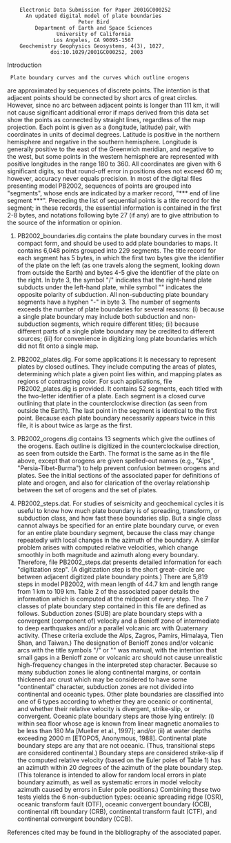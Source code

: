         Electronic Data Submission for Paper 2001GC000252
          An updated digital model of plate boundaries
                           Peter Bird
             Department of Earth and Space Sciences
                    University of California
                   Los Angeles, CA 90095-1567
        Geochemistry Geophysics Geosystems, 4(3), 1027,
                  doi:10.1029/2001GC000252, 2003

Introduction

     Plate boundary curves and the curves which outline orogens
are approximated by sequences of discrete points.  The intention
is that adjacent points should be connected by short arcs of
great circles.  However, since no arc between adjacent points is
longer than 111 km, it will not cause significant additional
error if maps derived from this data set show the points as
connected by straight lines, regardless of the map projection.
     Each point is given as a (longitude, latitude) pair, with
coordinates in units of decimal degrees.  Latitude is positive in
the northern hemisphere and negative in the southern hemisphere.
Longitude is generally positive to the east of the Greenwich
meridian, and negative to the west, but some points in the
western hemisphere are represented with positive longitudes in
the range 180 to 360.  All coordinates are given with 6
significant digits, so that round-off error in positions does not
exceed 60 m; however, accuracy never equals precision.
     In most of the digital files presenting model PB2002,
sequences of points are grouped into "segments", whose ends are
indicated by a marker record, "*** end of line segment ***".
Preceding the list of sequential points is a title record for the
segment; in these records, the essential information is contained
in the first 2-8 bytes, and notations following byte 27 (if any)
are to give attribution to the source of the information or
opinion.

1. PB2002_boundaries.dig contains the plate boundary curves in
the most compact form, and should be used to add plate boundaries
to maps.  It contains 6,048 points grouped into 229 segments.
The title record for each segment has 5 bytes, in which the first
two bytes give the identifier of the plate on the left (as one
travels along the segment, looking down from outside the Earth)
and bytes 4-5 give the identifier of the plate on the right.  In
byte 3, the symbol "/" indicates that the right-hand plate
subducts under the left-hand plate, while symbol "\" indicates
the opposite polarity of subduction.  All non-subducting plate
boundary segments have a hyphen "-" in byte 3.  The number of
segments exceeds the number of plate boundaries for several
reasons: (i) because a single plate boundary may include both
subduction and non-subduction segments, which require different
titles; (ii) because different parts of a single plate boundary
may be credited to different sources; (iii) for convenience in
digitizing long plate boundaries which did not fit onto a single
map.

2. PB2002_plates.dig.  For some applications it is necessary to
represent plates by closed outlines.  They include computing the
areas of plates, determining which plate a given point lies
within, and mapping plates as regions of contrasting color.  For
such applications, file PB2002_plates.dig is provided.  It
contains 52 segments, each titled with the two-letter identifier
of a plate.  Each segment is a closed curve outlining that plate
in the counterclockwise direction (as seen from outside the
Earth).  The last point in the segment is identical to the first
point.  Because each plate boundary necessarily appears twice in
this file, it is about twice as large as the first.

3. PB2002_orogens.dig contains 13 segments which give the
outlines of the orogens.  Each outline is digitized in the
counterclockwise direction, as seen from outside the Earth.  The
format is the same as in the file above, except that orogens are
given spelled-out names (e.g., "Alps", "Persia-Tibet-Burma") to
help prevent confusion between orogens and plates.  See the
initial sections of the associated paper for definitions of plate
and orogen, and also for clarication of the overlay relationship
between the set of orogens and the set of plates.

4. PB2002_steps.dat.  For studies of seismicity and geochemical
cycles it is useful to know how much plate boundary is of
spreading, transform, or subduction class, and how fast these
boundaries slip.  But a single class cannot always be specified
for an entire plate boundary curve, or even for an entire plate
boundary segment, because the class may change repeatedly with
local changes in the azimuth of the boundary.  A similar problem
arises with computed relative velocities, which change smoothly
in both magnitude and azimuth along every boundary.  Therefore,
file PB2002_steps.dat presents detailed information for each
"digitization step".  (A digitization step is the short great-
circle arc between adjacent digitized plate boundary points.)
There are 5,819 steps in model PB2002, with mean length of 44.7
km and length range from 1 km to 109 km.  Table 2 of the
associated paper details the information which is computed at the
midpoint of every step.
     The 7 classes of plate boundary step contained in this file
are defined as follows.  Subduction zones (SUB) are plate
boundary steps with a convergent (component of) velocity and a
Benioff zone of intermediate to deep earthquakes and/or a
parallel volcanic arc with Quaternary activity.  (These criteria
exclude the Alps, Zagros, Pamirs, Himalaya, Tien Shan, and
Taiwan.)  The designation of Benioff zones and/or volcanic arcs
with the title symbols "/" or "\" was manual, with the intention
that small gaps in a Benioff zone or volcanic arc should not
cause unrealistic high-frequency changes in the interpreted step
character.  Because so many subduction zones lie along
continental margins, or contain thickened arc crust which may be
considered to have some "continental" character, subduction zones
are not divided into continental and oceanic types.
     Other plate boundaries are classified into one of 6 types
according to whether they are oceanic or continental, and whether
their relative velocity is divergent, strike-slip, or convergent.
Oceanic plate boundary steps are those lying entirely: (i) within
sea floor whose age is known from linear magnetic anomalies to be
less than 180 Ma [Mueller et al., 1997]; and/or (ii) at water
depths exceeding 2000 m [ETOPO5, Anonymous, 1988].  Continental
plate boundary steps are any that are not oceanic.  (Thus,
transitional steps are considered continental.)  Boundary steps
are considered strike-slip if the computed relative velocity
(based on the Euler poles of Table 1) has an azimuth within 20
degrees of the azimuth of the plate boundary step.  (This
tolerance is intended to allow for random local errors in plate
boundary azimuth, as well as systematic errors in model velocity
azimuth caused by errors in Euler pole positions.)  Combining
these two tests yields the 6 non-subduction types: oceanic
spreading ridge (OSR), oceanic transform fault (OTF), oceanic
convergent boundary (OCB), continental rift boundary (CRB),
continental transform fault (CTF), and continental convergent
boundary (CCB).

References cited may be found in the bibliography of the
associated paper.

